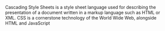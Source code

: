 Cascading Style Sheets is a style sheet language used for describing the presentation of a document written in a markup language such as HTML or XML.
CSS is a cornerstone technology of the World Wide Web, alongside HTML and JavaScript
